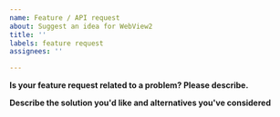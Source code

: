 ```yaml
---
name: Feature / API request
about: Suggest an idea for WebView2
title: ''
labels: feature request
assignees: ''

---
```


**Is your feature request related to a problem? Please describe.**
<!--
    A clear and concise description of what the problem is. Ex. I'm always frustrated when [...]
  -->

**Describe the solution you'd like and alternatives you've considered**
<!--
    A clear and concise description of what you want to happen. This may include:
    - Description of what API need to be added or changed.
    - Does this API already exist in another WebView-like product? (CEF, WebBrowser, etc.)
    - Code that shows the surface area of the API.
    - Code that shows real world scenarios, and how they would otherwise be handled.
    - Details showing the usage/consumption of the proposed new API, and alternatives (e.g. not having this API).
    - Any other context or screenshots about the feature request here.
  -->
